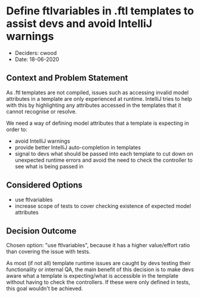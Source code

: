 # Define ftlvariables in .ftl templates to assist devs and avoid IntelliJ warnings

* Deciders: cwood
* Date: 18-06-2020

## Context and Problem Statement

As .ftl templates are not compiled, issues such as accessing invalid model attributes in a template are only experienced at runtime.
IntelliJ tries to help with this by highlighting any attributes accessed in the templates that it cannot recognise or resolve.

We need a way of defining model attributes that a template is expecting in order to:
- avoid IntelliJ warnings
- provide better IntelliJ auto-completion in templates
- signal to devs what should be passed into each template to cut down on unexpected runtime errors and avoid the need
to check the controller to see what is being passed in

## Considered Options

* use ftlvariables
* increase scope of tests to cover checking existence of expected model attributes

## Decision Outcome

Chosen option: "use ftlvariables", because it has a higher value/effort ratio than covering the issue with tests. 

As most (if not all) template runtime issues are caught by devs testing their functionality or internal QA, the main benefit
of this decision is to make devs aware what a template is expecting/what is accessible in the template without having to 
check the controllers. If these were only defined in tests, this goal wouldn't be achieved.
